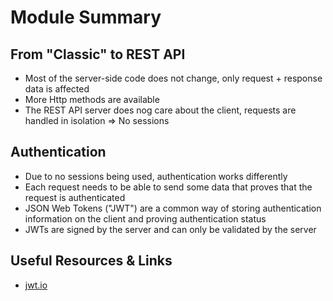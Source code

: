 # Module Summary

## From "Classic" to REST API

- Most of the server-side code does not change, only request + response data is affected
- More Http methods are available
- The REST API server does nog care about the client, requests are handled in isolation => No sessions

## Authentication

- Due to no sessions being used, authentication works differently
- Each request needs to be able to send some data that proves that the request is authenticated
- JSON Web Tokens ("JWT") are a common way of storing authentication information on the client and proving authentication status
- JWTs are signed by the server and can only be validated by the server

## Useful Resources & Links

- [jwt.io](https://www.jwt.io/)
